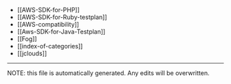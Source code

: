 * [[AWS-SDK-for-PHP]]
* [[AWS-SDK-for-Ruby-testplan]]
* [[AWS-compatibility]]
* [[Aws-SDK-for-Java-Testplan]]
* [[Fog]]
* [[index-of-categories]]
* [[jclouds]]

*****
NOTE: this file is automatically generated. Any edits will be overwritten.
